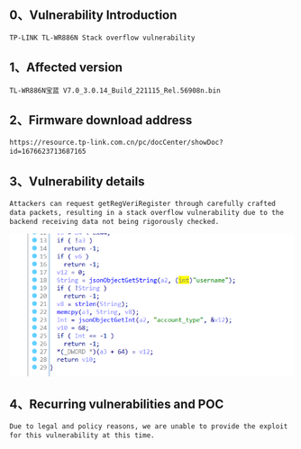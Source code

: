 ## 0、Vulnerability Introduction

```
TP-LINK TL-WR886N Stack overflow vulnerability
```

## 1、Affected version

```
TL-WR886N宝蓝 V7.0_3.0.14_Build_221115_Rel.56908n.bin
```

## 2、Firmware download address

```
https://resource.tp-link.com.cn/pc/docCenter/showDoc?id=1676623713687165
```

## 3、Vulnerability details

```
Attackers can request getRegVeriRegister through carefully crafted data packets, resulting in a stack overflow vulnerability due to the backend receiving data not being rigorously checked.
```

![image-20231021212631442](upload\image-20231021212631442.png)	

## 4、Recurring vulnerabilities and POC

```
Due to legal and policy reasons, we are unable to provide the exploit for this vulnerability at this time.
```